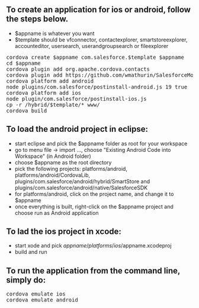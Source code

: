 ## To create an application for ios or android, follow the steps below.
- $appname is whatever you want
- $template should be vfconnector, contactexplorer, smartstoreexplorer, accounteditor, usersearch, userandgroupsearch or fileexplorer

<pre>
cordova create $appname com.salesforce.$template $appname
cd $appname
cordova plugin add org.apache.cordova.contacts                                          (contactexplorer only)
cordova plugin add https://github.com/wmathurin/SalesforceMobileSDK-CordovaPlugin
cordova platform add android                                                            (for android)
node plugins/com.salesforce/postinstall-android.js 19 true                              (for android)
cordova platform add ios                                                                (for ios)
node plugin/com.salesforce/postinstall-ios.js                                           (for ios)
cp -r <path to SalesforceMobileSDK-Samples>/hybrid/$template/* www/
cordova build
</pre>

## To load the android project in eclipse:
- start eclipse and pick the $appname folder as root for your workspace
- go to menu file -> import ..., choose "Existing Android  Code into Workspace" (in Android folder)
- choose $appname as the root directory
- pick the following projects: platforms/android, platforms/android/CordovaLib, plugins/com.salesforce/android/hybrid/SmartStore and plugins/com.salesforce/android/native/SalesforceSDK
- for platforms/android, click on the project name, and change it to $appname
- once everything is built, right-click on the $appname project and choose run as Android application

## To lad the ios project in xcode:
- start xode and pick $appname/platforms/ios/$appname.xcodeproj
- build and run

## To run the application from the command line, simply do:
<pre>
cordova emulate ios                                                                    (for ios)
cordova emulate android                                                                (for android) 
</pre>

